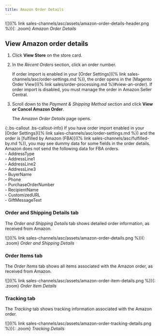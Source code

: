 ```yaml
---
title: Amazon Order Details
---
```


![]({% link sales-channels/asc/assets/amazon-order-details-header.png %}){: .zoom}
_Amazon Order Details_

## View Amazon order details

1. Click **View Store** on the store card.

1. In the _Recent Orders_ section, click an order number.

    If order import is enabled in your [Order Settings]({% link sales-channels/asc/order-settings.md %}), the order opens in the [Magento Order View]({% link sales/order-processing.md %}#view-an-order). If order import is disabled, you must manage the order in Amazon Seller Central.

1. Scroll down to the _Payment & Shipping Method_ section and click **View or Cancel Amazon Order**.

    The _Amazon Order Details_ page opens.

{:.bs-callout .bs-callout-info}
If you have order import enabled in your [Order Settings]({% link sales-channels/asc/order-settings.md %}) and the order is [fulfilled by Amazon (FBA)]({% link sales-channels/asc/fulfilled-by.md %}), you may see dummy data for some fields in the order details. Amazon does not send the following data for FBA orders.<br/>- AddressType<br/>- AddressLine1<br/>- AddressLine2<br/>- AddressLine3<br/>- BuyerName<br/>- Phone<br/>- PurchaseOrderNumber<br/>- RecipientName<br/>- CustomizedURL<br/>- GiftMessageText

### Order and Shipping Details tab

The _Order and Shipping Details_ tab shows detailed order information, as received from Amazon.

![]({% link sales-channels/asc/assets/amazon-order-details.png %}){: .zoom}
_Order and Shipping Details_

### Order Items tab

The _Order Items_ tab shows all items associated with the Amazon order, as received from Amazon.

![]({% link sales-channels/asc/assets/amazon-order-item-details.png %}){: .zoom}
_Order Item Details_

### Tracking tab

The _Tracking_ tab shows tracking information associated with the Amazon order.

![]({% link sales-channels/asc/assets/amazon-order-tracking-details.png %}){: .zoom}
_Tracking Details_
